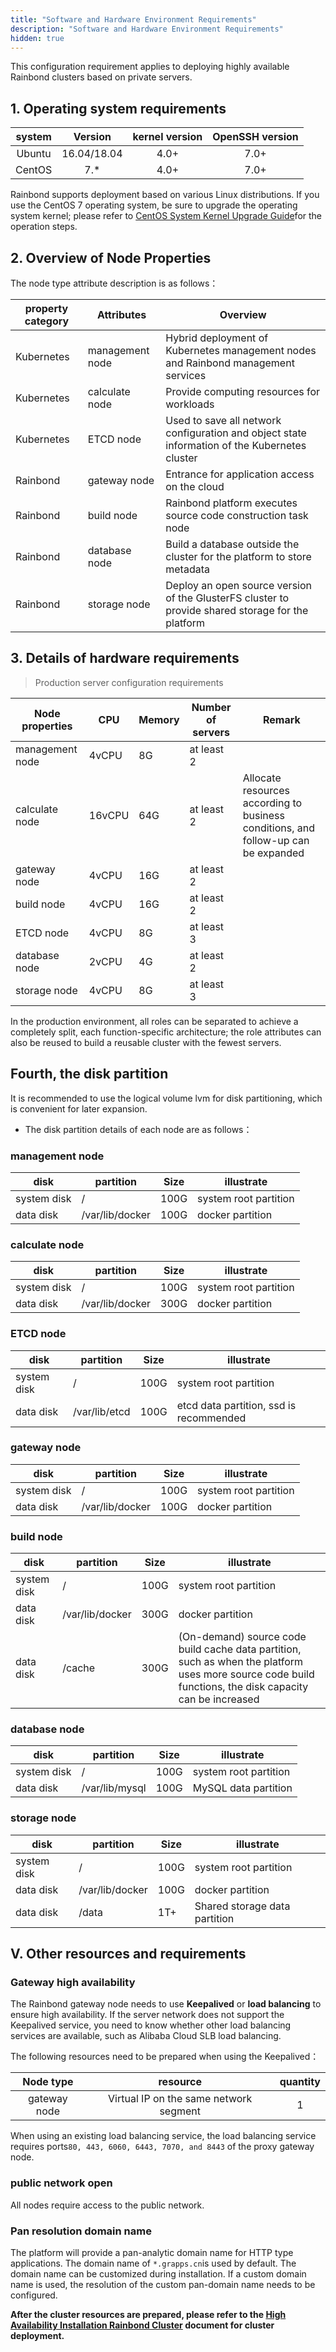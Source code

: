 ```yaml
---
title: "Software and Hardware Environment Requirements"
description: "Software and Hardware Environment Requirements"
hidden: true
---
```


This configuration requirement applies to deploying highly available Rainbond clusters based on private servers.


## 1. Operating system requirements

| system |   Version   | kernel version | OpenSSH version |
|:------:|:-----------:|:--------------:|:---------------:|
| Ubuntu | 16.04/18.04 |      4.0+      |      7.0+       |
| CentOS |     7.*     |      4.0+      |      7.0+       |

Rainbond supports deployment based on various Linux distributions. If you use the CentOS 7 operating system, be sure to upgrade the operating system kernel; please refer to [CentOS System Kernel Upgrade Guide](https://t.goodrain.com/t/topic/1305)for the operation steps.



## 2. Overview of Node Properties

The node type attribute description is as follows：

| property category | Attributes      | Overview                                                                                          |
| ----------------- | --------------- | ------------------------------------------------------------------------------------------------- |
| Kubernetes        | management node | Hybrid deployment of Kubernetes management nodes and Rainbond management services                 |
| Kubernetes        | calculate node  | Provide computing resources for workloads                                                         |
| Kubernetes        | ETCD node       | Used to save all network configuration and object state information of the Kubernetes cluster     |
| Rainbond          | gateway node    | Entrance for application access on the cloud|At least 2 units                                     |
| Rainbond          | build node      | Rainbond platform executes source code construction task node                                     |
| Rainbond          | database node   | Build a database outside the cluster for the platform to store metadata                           |
| Rainbond          | storage node    | Deploy an open source version of the GlusterFS cluster to provide shared storage for the platform |


## 3. Details of hardware requirements


> Production server configuration requirements

| Node properties | CPU    | Memory | Number of servers | Remark                                                                             |
| --------------- | ------ | ------ | ----------------- | ---------------------------------------------------------------------------------- |
| management node | 4vCPU  | 8G     | at least 2        |                                                                                    |
| calculate node  | 16vCPU | 64G    | at least 2        | Allocate resources according to business conditions, and follow-up can be expanded |
| gateway node    | 4vCPU  | 16G    | at least 2        |                                                                                    |
| build node      | 4vCPU  | 16G    | at least 2        |                                                                                    |
| ETCD node       | 4vCPU  | 8G     | at least 3        |                                                                                    |
| database node   | 2vCPU  | 4G     | at least 2        |                                                                                    |
| storage node    | 4vCPU  | 8G     | at least 3        |                                                                                    |

In the production environment, all roles can be separated to achieve a completely split, each function-specific architecture; the role attributes can also be reused to build a reusable cluster with the fewest servers.

## Fourth, the disk partition

It is recommended to use the logical volume lvm for disk partitioning, which is convenient for later expansion.

- The disk partition details of each node are as follows：

### management node

| disk        | partition       | Size | illustrate            |
| ----------- | --------------- | ---- | --------------------- |
| system disk | /               | 100G | system root partition |
| data disk   | /var/lib/docker | 100G | docker partition      |


### calculate node

| disk        | partition       | Size | illustrate            |
| ----------- | --------------- | ---- | --------------------- |
| system disk | /               | 100G | system root partition |
| data disk   | /var/lib/docker | 300G | docker partition      |

### ETCD node

| disk        | partition     | Size | illustrate                              |
| ----------- | ------------- | ---- | --------------------------------------- |
| system disk | /             | 100G | system root partition                   |
| data disk   | /var/lib/etcd | 100G | etcd data partition, ssd is recommended |

### gateway node

| disk        | partition       | Size | illustrate            |
| ----------- | --------------- | ---- | --------------------- |
| system disk | /               | 100G | system root partition |
| data disk   | /var/lib/docker | 100G | docker partition      |


### build node

| disk        | partition       | Size | illustrate                                                                                                                                              |
| ----------- | --------------- | ---- | ------------------------------------------------------------------------------------------------------------------------------------------------------- |
| system disk | /               | 100G | system root partition                                                                                                                                   |
| data disk   | /var/lib/docker | 300G | docker partition                                                                                                                                        |
| data disk   | /cache          | 300G | (On-demand) source code build cache data partition, such as when the platform uses more source code build functions, the disk capacity can be increased |


### database node

| disk        | partition      | Size | illustrate            |
| ----------- | -------------- | ---- | --------------------- |
| system disk | /              | 100G | system root partition |
| data disk   | /var/lib/mysql | 100G | MySQL data partition  |


### storage node

| disk        | partition       | Size | illustrate                    |
| ----------- | --------------- | ---- | ----------------------------- |
| system disk | /               | 100G | system root partition         |
| data disk   | /var/lib/docker | 100G | docker partition              |
| data disk   | /data           | 1T+  | Shared storage data partition |

## V. Other resources and requirements


### Gateway high availability

The Rainbond gateway node needs to use **Keepalived** or **load balancing** to ensure high availability. If the server network does not support the Keepalived service, you need to know whether other load balancing services are available, such as Alibaba Cloud SLB load balancing.

The following resources need to be prepared when using the Keepalived：

|  Node type   |                resource                | quantity |
|:------------:|:--------------------------------------:|:--------:|
| gateway node | Virtual IP on the same network segment |    1     |


When using an existing load balancing service, the load balancing service requires ports`80, 443, 6060, 6443, 7070, and 8443` of the proxy gateway node.


### public network open

All nodes require access to the public network.


### Pan resolution domain name

The platform will provide a pan-analytic domain name for HTTP type applications. The domain name of `*.grapps.cn`is used by default. The domain name can be customized during installation. If a custom domain name is used, the resolution of the custom pan-domain name needs to be configured.


**After the cluster resources are prepared, please refer to the [High Availability Installation Rainbond Cluster](/docs/installation/install-with-ui/ha-installation) document for cluster deployment.**
